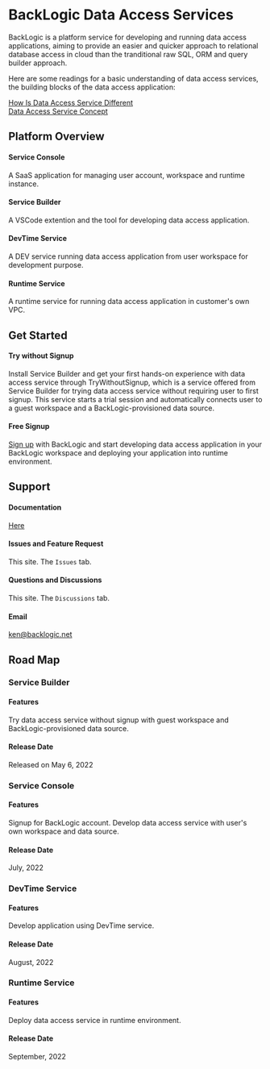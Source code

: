 # BackLogic Data Access Services

BackLogic is a platform service for developing and running data access applications, aiming to provide an easier and quicker approach to relational database access in cloud than the tranditional raw SQL, ORM and query builder approach.

Here are some readings for a basic understanding of data access services, the building blocks of the data access application:

[How Is Data Access Service Different](https://www.backlogic.net)  
[Data Access Service Concept](https://github.com/bklogic/backlogic-data-access-services/wiki/Data-Access-Service-Concepts)

## Platform Overview

#### Service Console

A SaaS application for managing user account, workspace and runtime instance.

#### Service Builder

A VSCode extention and the tool for developing data access application.

#### DevTime Service

A DEV service running data access application from user workspace for development purpose.

#### Runtime Service

A runtime service for running data access application in customer's own VPC.

## Get Started

#### Try without Signup

Install Service Builder and get your first hands-on experience with data access service through TryWithoutSignup, which is a service offered from Service Builder for trying data access service without requiring user to first signup. This service starts a trial session and automatically connects user to a guest workspace and a BackLogic-provisioned data source.

#### Free Signup

[Sign up](https://console.backlogic.net) with BackLogic and start developing data access application in your BackLogic workspace and deploying your application into runtime environment.

## Support

#### Documentation

[Here](https://github.com/bklogic/backlogic-data-access-services/wiki)

#### Issues and Feature Request

This site.  The `Issues` tab.

#### Questions and Discussions

This site. The `Discussions` tab.

#### Email

ken@backlogic.net

## Road Map

### Service Builder

#### Features

Try data access service without signup with guest workspace and BackLogic-provisioned data source.

#### Release Date

Released on May 6, 2022

### Service Console

#### Features

Signup for BackLogic account.
Develop data access service with user's own workspace and data source.

#### Release Date

July, 2022

### DevTime Service

#### Features

Develop application using DevTime service.

#### Release Date

August, 2022

### Runtime Service

#### Features

Deploy data access service in runtime environment.

#### Release Date

September, 2022
